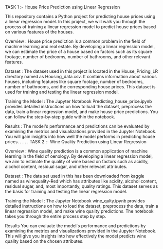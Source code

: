 TASK 1 :- House Price Prediction using Linear Regression


This repository contains a Python project for predicting house prices using a linear regression model. In this project, we will walk you through the process of training a linear regression model to predict house prices based on various features of the houses.

Overview :
House price prediction is a common problem in the field of machine learning and real estate. By developing a linear regression model, we can estimate the price of a house based on factors such as its square footage, number of bedrooms, number of bathrooms, and other relevant features.

Dataset :
The dataset used in this project is located in the House_Pricing_LR directory named as Housing_data.csv. It contains information about various houses, including features like square footage, number of bedrooms, number of bathrooms, and the corresponding house prices. This dataset is used for training and testing the linear regression model.

Training the Model :
The Jupyter Notebook Predicting_house_price.ipynb provides detailed instructions on how to load the dataset, preprocess the data, train a linear regression model, and make house price predictions. You can follow the step-by-step guide within the notebook.

Results : 
The model's performance and predictions can be evaluated by examining the metrics and visualizations provided in the Jupyter Notebook. You will gain insights into how well the model performs in predicting house prices.
.
.
.
.
TASK 2 :-  Wine Quality Prediction using Linear Regression

Overview : 
Wine quality prediction is a common application of machine learning in the field of oenology. By developing a linear regression model, we aim to estimate the quality of wine based on factors such as acidity, alcohol content, residual sugar, and other relevant attributes.

Dataset : 
The data set used in this has been downloaded from kaggle named as winequality-Red which has attributes like acidity, alcohol content, residual sugar, and, most importantly, quality ratings. This dataset serves as the basis for training and testing the linear regression model.

Training the Model : 
The Jupyter Notebook wine_qulty.ipynb provides detailed instructions on how to load the dataset, preprocess the data, train a linear regression model, and make wine quality predictions. The notebook takes you through the entire process step by step.

Results
You can evaluate the model's performance and predictions by examining the metrics and visualizations provided in the Jupyter Notebook. This will give you insights into how effectively the model predicts wine quality based on the chosen attributes.

